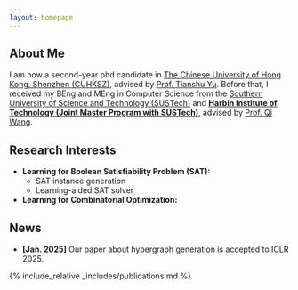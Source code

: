 ```yaml
---
layout: homepage
---
```


## About Me

I am now a second-year phd candidate in [The Chinese University of Hong Kong, Shenzhen (CUHKSZ)](https://www.cuhk.edu.cn/), advised by [Prof. Tianshu Yu](https://mypage.cuhk.edu.cn/academics/yutianshu/). Before that, I received my BEng and MEng in Computer Science from the [Southern University of Science and Technology (SUSTech)](https://sustech.edu.cn/) and [**Harbin Institute of Technology (Joint Master Program with SUSTech)**](https://www.hit.edu.cn/), advised by [Prof. Qi Wang](https://cse.sustech.edu.cn/faculty/~wangqi/).


## Research Interests

- **Learning for Boolean Satisfiability Problem (SAT):**
  - SAT instance generation
  - Learning-aided SAT solver
- **Learning for Combinatorial Optimization:** 

## News

- **[Jan. 2025]** Our paper about hypergraph generation is accepted to ICLR 2025.

{% include_relative _includes/publications.md %}

